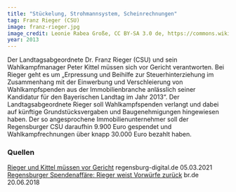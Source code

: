 ```yaml
---
title: "Stückelung, Strohmannsystem, Scheinrechnungen"
tag: Franz Rieger (CSU)
image: franz-rieger.jpg
image_credit: Leonie Rabea Große, CC BY-SA 3.0 de, https://commons.wikimedia.org/wiki/File:Franz_Rieger_Landtagsprojekt_Bayern_2012.JPG
year: 2013
---
```


Der Landtagsabgeordnete Dr. Franz Rieger (CSU) und sein Wahlkampfmanager Peter Kittel müssen sich vor Gericht verantworten.
Bei Rieger geht es um „Erpressung und Beihilfe zur Steuerhinterziehung im Zusammenhang mit der Einwerbung und
Verschleierung von Wahlkampfspenden aus der Immobilienbranche anlässlich seiner Kandidatur für den
Bayerischen Landtag im Jahr 2013“.
Der Landtagsabgeordnete Rieger soll Wahlkampfspenden verlangt und dabei auf künftige Grundstücksvergaben und
Baugenehmigungen hingewiesen haben. Der so angesprochene Immobilienunternehmer soll der Regensburger CSU
daraufhin 9.900 Euro gespendet und Wahlkampfrechnungen über knapp 30.000 Euro bezahlt haben.

<!--more-->

### Quellen

[Rieger und Kittel müssen vor Gericht][rd] regensburg-digital.de 05.03.2021  
[Regensburger Spendenaffäre: Rieger weist Vorwürfe zurück][br] br.de 20.06.2018

[rd]: https://www.regensburg-digital.de/rieger-und-kittel-muessen-vor-gericht/05032021/
[br]: https://www.br.de/nachrichten/bayern/regensburger-spendenaffaere-rieger-weist-vorwuerfe-zurueck,QvUBFis